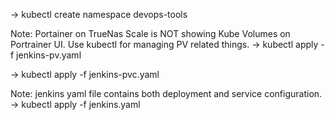 <!-- Steps to deploy Jenkins(with BlueOcean and Docker features) on Kubernetes cluster-->

<!-- Step 1 - Create Namespace for Jenkins in Kubernetes  -->
-> kubectl create namespace devops-tools

<!-- Step 2 - Create Kubernetes Persistent Volume for storing persistent data/config -->
Note: Portainer on TrueNas Scale is NOT showing Kube Volumes on Portrainer UI. Use kubectl for managing PV related things.
-> kubectl apply -f jenkins-pv.yaml

<!-- Step 3 - Create Kubernetes PVC -->
-> kubectl apply -f jenkins-pvc.yaml

<!-- Step 4 - Run Kubernetes Deployment and Services jobs -->
Note: jenkins yaml file contains both deployment and service configuration.
-> kubectl apply -f jenkins.yaml